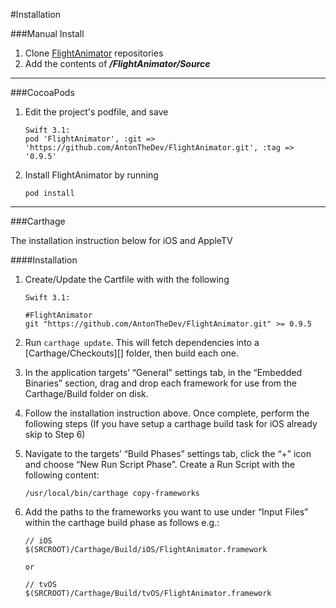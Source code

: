 #Installation

###Manual Install

1. Clone [FlightAnimator](https://github.com/AntonTheDev/FlightAnimator.git) repositories 
2. Add the contents of ***/FlightAnimator/Source***


****
###CocoaPods

1. Edit the project's podfile, and save

	```
	Swift 3.1: 
    pod 'FlightAnimator', :git => 'https://github.com/AntonTheDev/FlightAnimator.git', :tag => '0.9.5'

	```
2. Install FlightAnimator by running

    ```
    pod install
    ```
**** 
###Carthage

The installation instruction below for iOS and AppleTV

####Installation

1. Create/Update the Cartfile with with the following
	
	```
	Swift 3.1:
	
	#FlightAnimator
	git "https://github.com/AntonTheDev/FlightAnimator.git" >= 0.9.5

	```
2. Run `carthage update`. This will fetch dependencies into a [Carthage/Checkouts][] folder, then build each one.
3. In the application targets’ “General” settings tab, in the “Embedded Binaries” section, drag and drop each framework for use from the Carthage/Build folder on disk.
4. Follow the installation instruction above. Once complete, perform the following steps
(If you have setup a carthage build task for iOS already skip to Step 6) 
5. Navigate to the targets’ “Build Phases” settings tab, click the “+” icon and choose “New Run Script Phase”. Create a Run Script with the following content:

  	```
  	/usr/local/bin/carthage copy-frameworks
  	```
  	
6. Add the paths to the frameworks you want to use under “Input Files” within the carthage build phase as follows e.g.:

	```
	// iOS
 	$(SRCROOT)/Carthage/Build/iOS/FlightAnimator.framework
  	
  	or
  	
  	// tvOS
  	$(SRCROOT)/Carthage/Build/tvOS/FlightAnimator.framework
  	```
